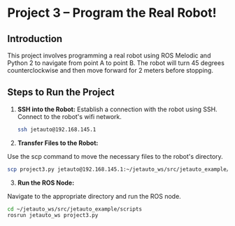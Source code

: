 # Project 3 – Program the Real Robot!

## Introduction

This project involves programming a real robot using ROS Melodic and Python 2 to navigate from point A to point B. The robot will turn 45 degrees counterclockwise and then move forward for 2 meters before stopping.

## Steps to Run the Project

1. **SSH into the Robot:**
   Establish a connection with the robot using SSH.
   Connect to the robot's wifi network.

   ```sh
   ssh jetauto@192.168.145.1
   ```
   
3. **Transfer Files to the Robot:**

  Use the scp command to move the necessary files to the robot's directory.

  ```sh
  scp project3.py jetauto@192.168.145.1:~/jetauto_ws/src/jetauto_example/scripts
  ```

3. **Run the ROS Node:**

Navigate to the appropriate directory and run the ROS node.

  ```sh
  cd ~/jetauto_ws/src/jetauto_example/scripts
  rosrun jetauto_ws project3.py
  ```
